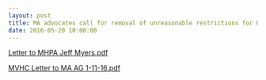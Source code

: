 ```yaml
---
layout: post
title: MA advocates call for removal of unreasonable restrictions for HCV treatment.
date: 2016-05-20 10:00:00
---
```


[Letter to MHPA Jeff Myers.pdf](https://jumpshare.com/v/db8y1F6odCiTqzL0xJyx)

[MVHC Letter to MA AG 1-11-16.pdf](https://jumpshare.com/v/yVQBkvXlpPDBa5wFmx34)